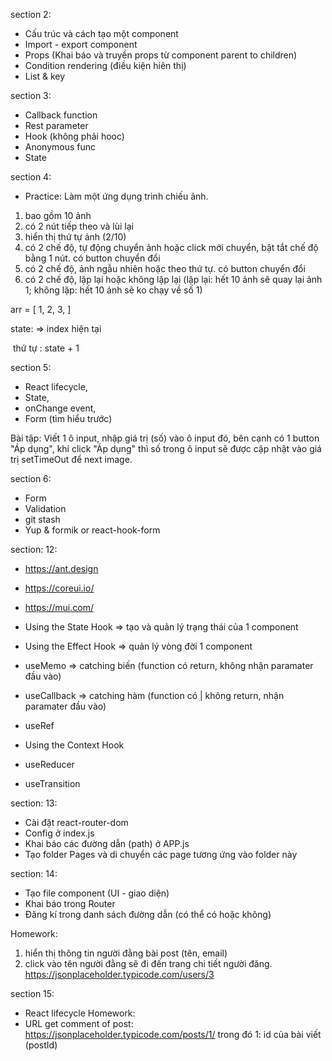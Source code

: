 section 2:
  - Cấu trúc và cách tạo một component
  - Import - export component
  - Props (Khai báo và truyền props từ component parent to children)
  - Condition rendering (điều kiện hiên thị)
  - List & key

section 3:
  - Callback function
  - Rest parameter
  - Hook (không phải hooc)
  - Anonymous func
  - State

section 4:
  - Practice:
  Làm một ứng dụng trình chiếu ảnh.
  1. bao gồm 10 ảnh
  2. có 2 nút tiếp theo và lùi lại
  3. hiển thị thứ tự ảnh (2/10)
  4. có 2 chế độ, tự động chuyển ảnh hoặc click mới chuyển, bật tắt chế độ bằng 1 nút. có button chuyển đổi
  5. có 2 chế độ, ảnh ngẫu nhiên hoặc theo thứ tự. có button chuyển đổi
  6. có 2 chế độ, lặp lại hoặc không lặp lại (lặp lại: hết 10 ảnh sẽ quay lại ảnh 1; không lặp: hết 10 ảnh sẽ ko chạy về số 1)

  arr = [
    1,
    2,
    3,
  ]

state: => index hiện tại
  

<img src={arr[state]} alt="" />
thứ tự : state + 1

section 5:
  - React lifecycle,
  - State,
  - onChange event,
  - Form (tìm hiểu trước)

  Bài tập: Viết 1 ô input, nhập giá trị (số) vào ô input đó, bên cạnh có 1 button "Áp dụng", khi click "Áp dụng" thì số trong ô input sẽ được cập nhật vào giá trị setTimeOut để next image.

section 6: 
  - Form
  - Validation
  - git stash
  - Yup & formik or react-hook-form

section: 12:
  - https://ant.design
  - https://coreui.io/
  - https://mui.com/

  - Using the State Hook => tạo và quản lý trạng thái của 1 component
  - Using the Effect Hook => quản lý vòng đời 1 component
  - useMemo => catching biến (function có return, không nhận paramater đầu vào)
  - useCallback =>  catching hàm (function có | không return, nhận paramater đầu vào)
  - useRef
  - Using the Context Hook
  - useReducer
  - useTransition

section: 13:
  - Cài đặt react-router-dom
  - Config ở index.js
  - Khai báo các đường dẫn (path) ở APP.js
  - Tạo folder Pages và di chuyển các page tương ứng vào folder này

section: 14:
  - Tạo file component (UI - giao diện)
  - Khai báo trong Router
  - Đăng kí trong danh sách đường dẫn (có thể có hoặc không)

  Homework:
  1. hiển thị thông tin người đằng bài post (tên, email)
  2. click vào tên người đằng sẽ đi đến trang chi tiết người đăng.
  https://jsonplaceholder.typicode.com/users/3

section 15:
  - React lifecycle
  Homework:
  - URL get comment of post: https://jsonplaceholder.typicode.com/posts/1/
  trong đó 1: id của bài viết (postId)